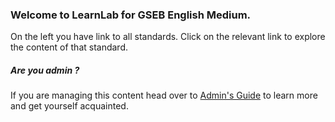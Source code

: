 ### Welcome to LearnLab for GSEB English Medium.

On the left you have link to all standards. Click on the relevant link to explore the content of that standard.

##### Are you admin ?
If you are managing this content head over to [Admin's Guide](www.google.com) to learn more and get yourself acquainted.